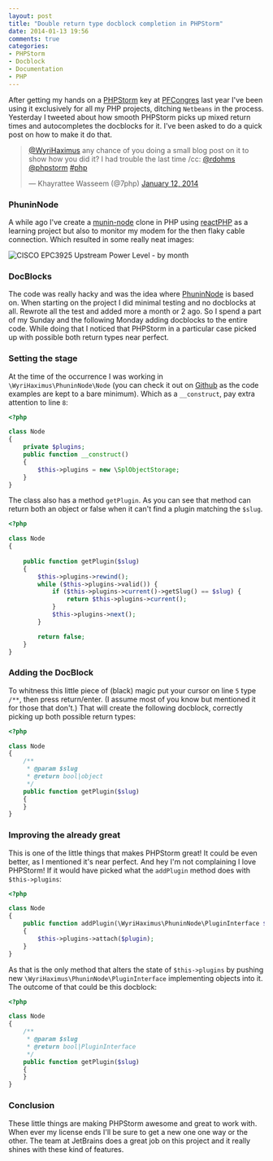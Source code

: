 ```yaml
---
layout: post
title: "Double return type docblock completion in PHPStorm"
date: 2014-01-13 19:56
comments: true
categories:
- PHPStorm
- Docblock
- Documentation
- PHP
---
```


After getting my hands on a [PHPStorm](http://www.jetbrains.com/phpstorm/ "PHPStorm from JetBrains") key at [PFCongres](http://www.pfcongres.com/ "PFCongress The Web Development Conference") last year I've been using it exclusively for all my PHP projects, ditching `Netbeans` in the process. Yesterday I tweeted about how smooth PHPStorm picks up mixed return times and autocompletes the docblocks for it. I've been asked to do a quick post on how to make it do that.

<blockquote class="twitter-tweet" lang="en"><p><a href="https://twitter.com/WyriHaximus">@WyriHaximus</a> any chance of you doing a small blog post on it to show how you did it? I had trouble the last time /cc: <a href="https://twitter.com/rdohms">@rdohms</a> <a href="https://twitter.com/phpstorm">@phpstorm</a> <a href="https://twitter.com/search?q=%23php&amp;src=hash">#php</a></p>&mdash; Khayrattee Wasseem (@7php) <a href="https://twitter.com/7php/statuses/422480077687762945">January 12, 2014</a></blockquote>

<!-- More -->

### PhuninNode ###

A while ago I've create a [munin-node](http://munin-monitoring.org/wiki/munin-node "munin-node") clone in PHP using [reactPHP](http://reactphp.org/ "reactPHP") as a learning project but also to monitor my modem for the then flaky cable connection. Which resulted in some really neat images:

![CISCO EPC3925 Upstream Power Level - by month](/images/posts/uAPKMrm.png)

### DocBlocks ###

The code was really hacky and was the idea where [PhuninNode](https://github.com/WyriHaximus/PhuninNode "munin-node in PHP") is based on. When starting on the project I did minimal testing and no docblocks at all. Rewrote all the test and added more a month or 2 ago. So I spend a part of my Sunday and the following Monday adding docblocks to the entire code. While doing that I noticed that PHPStorm in a particular case picked up with possible both return types near perfect.

### Setting the stage ###

At the time of the occurrence I was working in `\WyriHaximus\PhuninNode\Node` (you can check it out on [Github](https://github.com/WyriHaximus/PhuninNode/blob/master/src/WyriHaximus/PhuninNode/Node.php "\WyriHaximus\PhuninNode\Node") as the code examples are kept to a bare minimum). Which as a `__construct`, pay extra attention to line `8`:

~~~php
<?php

class Node
{
    private $plugins;
    public function __construct()
    {
        $this->plugins = new \SplObjectStorage;
    }
}
~~~

The class also has a method `getPlugin`. As you can see that method can return both an object or false when it can't find a plugin matching the `$slug`.

~~~php
<?php

class Node
{
	
    public function getPlugin($slug)
    {
        $this->plugins->rewind();
        while ($this->plugins->valid()) {
            if ($this->plugins->current()->getSlug() == $slug) {
                return $this->plugins->current();
            }
            $this->plugins->next();
        }

        return false;
    }
}
~~~

### Adding the DocBlock ###

To whitness this little piece of (black) magic put your cursor on line `5` type `/**`, then press return/enter.  (I assume most of you know but mentioned it for those that don't.) That will create the following docblock, correctly picking up both possible return types:

~~~php
<?php

class Node
{
    /**
     * @param $slug
     * @return bool|object
     */
    public function getPlugin($slug)
    {
	}
}
~~~

### Improving the already great ###

This is one of the little things that makes PHPStorm great! It could be even better, as I mentioned it's near perfect. And hey I'm not complaining I love PHPStorm! If it would have picked what the `addPlugin` method does with `$this->plugins`:

~~~php
<?php

class Node
{
    public function addPlugin(\WyriHaximus\PhuninNode\PluginInterface $plugin)
    {
        $this->plugins->attach($plugin);
    }
}
~~~

As that is the only method that alters the state of `$this->plugins` by pushing new `\WyriHaximus\PhuninNode\PluginInterface` implementing objects into it. The outcome of that could be this docblock:

~~~php
<?php

class Node
{
    /**
     * @param $slug
     * @return bool|PluginInterface
     */
    public function getPlugin($slug)
    {
    }
}
~~~

### Conclusion ###

These little things are making PHPStorm awesome and great to work with. When ever my license ends I'll be sure to get a new one one way or the other. The team at JetBrains does a great job on this project and it really shines with these kind of features.